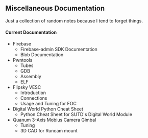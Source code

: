 ## Miscellaneous Documentation

Just a collection of random notes because I tend to forget things.

#### Current Documentation

- Firebase
  - Firebase-admin SDK Documentation
  - Blob Documentation
- Pwntools
  - Tubes
  - GDB
  - Assembly
  - ELF
- Flipsky VESC
  - Introduction
  - Connections
  - Usage and Tuning for FOC
- Digital World Python Cheat Sheet
  - Python Cheat Sheet for SUTD's Digital World Module
- Quanum 3-Axis Mobius Camera Gimbal
  - Tuning
  - 3D CAD for Runcam mount